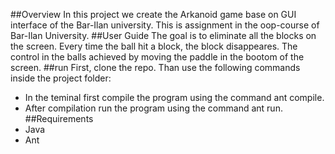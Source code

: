##Overview
In this project we create the Arkanoid game base on GUI interface of the Bar-Ilan university.
This is assignment in the oop-course of Bar-Ilan University.
##User Guide
The goal is to eliminate all the blocks on the screen.
Every time the ball hit a block, the block disappeares.
The control in the balls achieved by moving the paddle in the bootom of the screen.
##run
First, clone the repo. Than use the following commands inside the project folder:
* In the teminal first compile the program using the command ant compile.
* After compilation run the program using the command ant run.
##Requirements
* Java
* Ant
